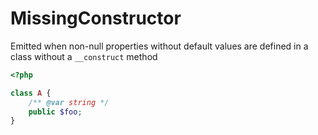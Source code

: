 # MissingConstructor

Emitted when non-null properties without default values are defined in a class without a `__construct` method

```php
<?php

class A {
    /** @var string */
    public $foo;
}
```

